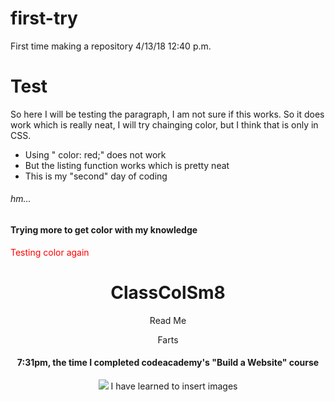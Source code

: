 # first-try
First time making a repository 
4/13/18 12:40 p.m.

<h1> Test </h1>

<p> So here I will be testing the paragraph, I am not sure if this works.
So it does work which is really neat, I will try chainging color, but I think that is only in CSS.</p>
<ul> 
  <li> Using " color: red;" does not work </li>
  <li> But the listing function works which is pretty neat</li>
  <li> This is my "second" day of coding</li>
</ul>

<h6> hm... </h6> 

<h4>Trying more to get color with my knowledge</h4>

<font color="red"> Testing color again</font> 

<header class="container">
  <div class="row">
  <h1 class="col-sm-4">ClassColSm8</h1>
  <nav class="col-sm-8 text-right">
    <p>Read Me</p>
    <p>Farts</p>
  </nav>
  </div>
  <h4> 7:31pm, the time I completed codeacademy's "Build a Website" course </h4> 
  <img src="https://medium.com/@valgaze/the-hidden-purple-memorial-in-your-web-browser-7d84813bb416"> 
I have learned to insert images
